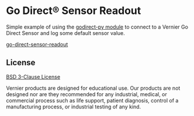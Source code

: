 # Go Direct® Sensor Readout

Simple example of using the [godirect-py module](https://pypi.org/project/godirect/) to connect to a Vernier Go Direct Sensor and log some default sensor value.

[go-direct-sensor-readout](./godirect-sensor-readout.py)

## License

[BSD 3-Clause License](../../../LICENSE)

Vernier products are designed for educational use. Our products are not designed nor are they recommended for any industrial, medical, or commercial process such as life support, patient diagnosis, control of a manufacturing process, or industrial testing of any kind.


